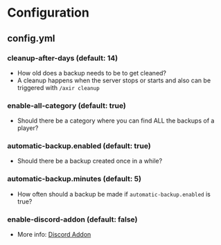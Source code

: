 # Configuration

## config.yml

### cleanup-after-days (default: 14)

* How old does a backup needs to be to get cleaned?
* A cleanup happens when the server stops or starts and also can be triggered with `/axir cleanup`

### enable-all-category (default: true)

* Should there be a category where you can find ALL the backups of a player?

### automatic-backup.enabled (default: true)

* Should there be a backup created once in a while?

### automatic-backup.minutes (default: 5)

* How often should a backup be made if `automatic-backup.enabled` is true?

### enable-discord-addon (default: false)

* More info: [Discord Addon](AxInventoryRestore-Discord-Addon.md)